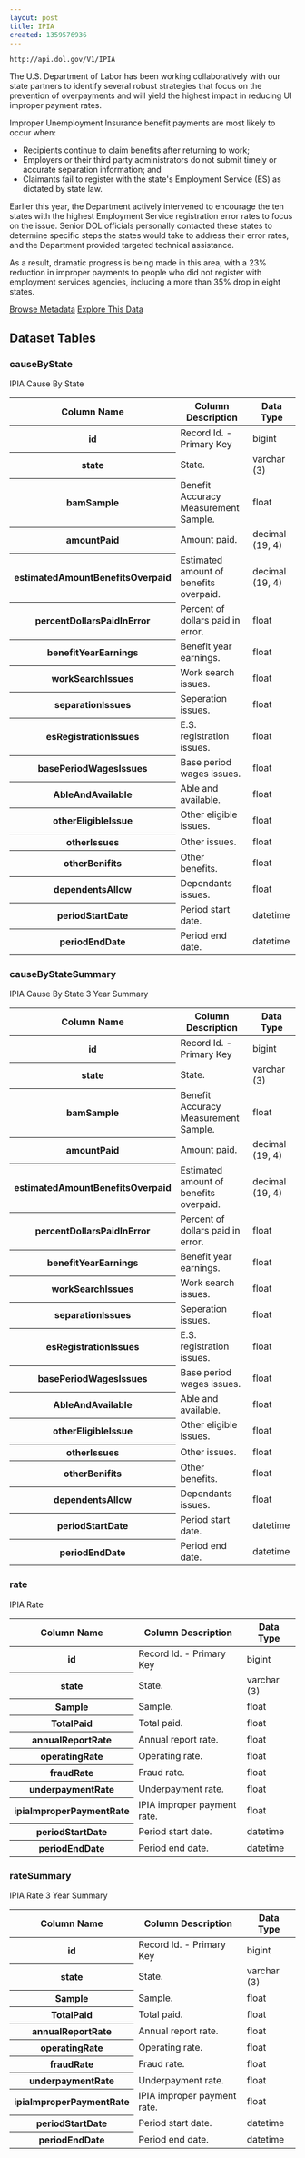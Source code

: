 ```yaml
---
layout: post
title: IPIA
created: 1359576936
---
```


```
http://api.dol.gov/V1/IPIA
```

<p>The U.S. Department of Labor has been working collaboratively with our state partners to identify several robust strategies that focus on the prevention of overpayments and will yield the highest impact in reducing UI improper payment rates.</p>

<p>Improper Unemployment Insurance benefit payments are most likely to occur when:</p>

<ul>
	<li>Recipients continue to claim benefits after returning to work;</li>
	<li>Employers or their third party administrators do not submit timely or accurate separation information; and</li>
	<li>Claimants fail to register with the state's Employment Service (ES) as dictated by state law.</li>
</ul>

<p>Earlier this year, the Department actively intervened to encourage the ten states with the highest Employment Service registration error rates to focus on the issue. Senior DOL officials personally contacted these states to determine specific steps the states would take to address their error rates, and the Department provided targeted technical assistance.</p>

<p>As a result, dramatic progress is being made in this area, with a 23% reduction in improper payments to people who did not register with employment services agencies, including a more than 35% drop in eight states.</p>


<a href ="http://api.dol.gov/V1/IPIA/$metadata" class="button radius button_dataset">Browse Metadata</a>
<a href ="https://devtools.dol.gov/APISampler/Home/Index1?datasetName=DOL IPIA" class="button radius button_dataset">Explore This Data</a>


## Dataset Tables  
<h3>causeByState</h3>

<p>IPIA Cause By State</p>

<table>
	<thead>
		<tr>
			<th>Column Name</th>
			<th>Column Description</th>
			<th>Data Type</th>
		</tr>
	</thead>
	<tbody>
		<tr>
			<th>id</th>
			<td>Record Id. - Primary Key</td>
			<td>bigint</td>
		</tr>
		<tr>
			<th>state</th>
			<td>State.</td>
			<td>varchar (3)</td>
		</tr>
		<tr>
			<th>bamSample</th>
			<td>Benefit Accuracy Measurement Sample.</td>
			<td>float</td>
		</tr>
		<tr>
			<th>amountPaid</th>
			<td>Amount paid.</td>
			<td>decimal (19, 4)</td>
		</tr>
		<tr>
			<th>estimatedAmountBenefitsOverpaid</th>
			<td>Estimated amount of benefits overpaid.</td>
			<td>decimal (19, 4)</td>
		</tr>
		<tr>
			<th>percentDollarsPaidInError</th>
			<td>Percent of dollars paid in error.</td>
			<td>float</td>
		</tr>
		<tr>
			<th>benefitYearEarnings</th>
			<td>Benefit year earnings.</td>
			<td>float</td>
		</tr>
		<tr>
			<th>workSearchIssues</th>
			<td>Work search issues.</td>
			<td>float</td>
		</tr>
		<tr>
			<th>separationIssues</th>
			<td>Seperation issues.</td>
			<td>float</td>
		</tr>
		<tr>
			<th>esRegistrationIssues</th>
			<td>E.S. registration issues.</td>
			<td>float</td>
		</tr>
		<tr>
			<th>basePeriodWagesIssues</th>
			<td>Base period wages issues.</td>
			<td>float</td>
		</tr>
		<tr>
			<th>AbleAndAvailable</th>
			<td>Able and available.</td>
			<td>float</td>
		</tr>
		<tr>
			<th>otherEligibleIssue</th>
			<td>Other eligible issues.</td>
			<td>float</td>
		</tr>
		<tr>
			<th>otherIssues</th>
			<td>Other issues.</td>
			<td>float</td>
		</tr>
		<tr>
			<th>otherBenifits</th>
			<td>Other benefits.</td>
			<td>float</td>
		</tr>
		<tr>
			<th>dependentsAllow</th>
			<td>Dependants issues.</td>
			<td>float</td>
		</tr>
		<tr>
			<th>periodStartDate</th>
			<td>Period start date.</td>
			<td>datetime</td>
		</tr>
		<tr>
			<th>periodEndDate</th>
			<td>Period end date.</td>
			<td>datetime</td>
		</tr>
	</tbody>
</table>
<h3>causeByStateSummary</h3>

<p>IPIA Cause By State 3 Year Summary</p>

<table>
	<thead>
		<tr>
			<th>Column Name</th>
			<th>Column Description</th>
			<th>Data Type</th>
		</tr>
	</thead>
	<tbody>
		<tr>
			<th>id</th>
			<td>Record Id. - Primary Key</td>
			<td>bigint</td>
		</tr>
		<tr>
			<th>state</th>
			<td>State.</td>
			<td>varchar (3)</td>
		</tr>
		<tr>
			<th>bamSample</th>
			<td>Benefit Accuracy Measurement Sample.</td>
			<td>float</td>
		</tr>
		<tr>
			<th>amountPaid</th>
			<td>Amount paid.</td>
			<td>decimal (19, 4)</td>
		</tr>
		<tr>
			<th>estimatedAmountBenefitsOverpaid</th>
			<td>Estimated amount of benefits overpaid.</td>
			<td>decimal (19, 4)</td>
		</tr>
		<tr>
			<th>percentDollarsPaidInError</th>
			<td>Percent of dollars paid in error.</td>
			<td>float</td>
		</tr>
		<tr>
			<th>benefitYearEarnings</th>
			<td>Benefit year earnings.</td>
			<td>float</td>
		</tr>
		<tr>
			<th>workSearchIssues</th>
			<td>Work search issues.</td>
			<td>float</td>
		</tr>
		<tr>
			<th>separationIssues</th>
			<td>Seperation issues.</td>
			<td>float</td>
		</tr>
		<tr>
			<th>esRegistrationIssues</th>
			<td>E.S. registration issues.</td>
			<td>float</td>
		</tr>
		<tr>
			<th>basePeriodWagesIssues</th>
			<td>Base period wages issues.</td>
			<td>float</td>
		</tr>
		<tr>
			<th>AbleAndAvailable</th>
			<td>Able and available.</td>
			<td>float</td>
		</tr>
		<tr>
			<th>otherEligibleIssue</th>
			<td>Other eligible issues.</td>
			<td>float</td>
		</tr>
		<tr>
			<th>otherIssues</th>
			<td>Other issues.</td>
			<td>float</td>
		</tr>
		<tr>
			<th>otherBenifits</th>
			<td>Other benefits.</td>
			<td>float</td>
		</tr>
		<tr>
			<th>dependentsAllow</th>
			<td>Dependants issues.</td>
			<td>float</td>
		</tr>
		<tr>
			<th>periodStartDate</th>
			<td>Period start date.</td>
			<td>datetime</td>
		</tr>
		<tr>
			<th>periodEndDate</th>
			<td>Period end date.</td>
			<td>datetime</td>
		</tr>
	</tbody>
</table>
<h3>rate</h3>

<p>IPIA Rate</p>

<table>
	<thead>
		<tr>
			<th>Column Name</th>
			<th>Column Description</th>
			<th>Data Type</th>
		</tr>
	</thead>
	<tbody>
		<tr>
			<th>id</th>
			<td>Record Id. - Primary Key</td>
			<td>bigint</td>
		</tr>
		<tr>
			<th>state</th>
			<td>State.</td>
			<td>varchar (3)</td>
		</tr>
		<tr>
			<th>Sample</th>
			<td>Sample.</td>
			<td>float</td>
		</tr>
		<tr>
			<th>TotalPaid</th>
			<td>Total paid.</td>
			<td>float</td>
		</tr>
		<tr>
			<th>annualReportRate</th>
			<td>Annual report rate.</td>
			<td>float</td>
		</tr>
		<tr>
			<th>operatingRate</th>
			<td>Operating rate.</td>
			<td>float</td>
		</tr>
		<tr>
			<th>fraudRate</th>
			<td>Fraud rate.</td>
			<td>float</td>
		</tr>
		<tr>
			<th>underpaymentRate</th>
			<td>Underpayment rate.</td>
			<td>float</td>
		</tr>
		<tr>
			<th>ipiaImproperPaymentRate</th>
			<td>IPIA improper payment rate.</td>
			<td>float</td>
		</tr>
		<tr>
			<th>periodStartDate</th>
			<td>Period start date.</td>
			<td>datetime</td>
		</tr>
		<tr>
			<th>periodEndDate</th>
			<td>Period end date.</td>
			<td>datetime</td>
		</tr>
	</tbody>
</table>
<h3>rateSummary</h3>

<p>IPIA Rate 3 Year Summary</p>

<table>
	<thead>
		<tr>
			<th>Column Name</th>
			<th>Column Description</th>
			<th>Data Type</th>
		</tr>
	</thead>
	<tbody>
		<tr>
			<th>id</th>
			<td>Record Id. - Primary Key</td>
			<td>bigint</td>
		</tr>
		<tr>
			<th>state</th>
			<td>State.</td>
			<td>varchar (3)</td>
		</tr>
		<tr>
			<th>Sample</th>
			<td>Sample.</td>
			<td>float</td>
		</tr>
		<tr>
			<th>TotalPaid</th>
			<td>Total paid.</td>
			<td>float</td>
		</tr>
		<tr>
			<th>annualReportRate</th>
			<td>Annual report rate.</td>
			<td>float</td>
		</tr>
		<tr>
			<th>operatingRate</th>
			<td>Operating rate.</td>
			<td>float</td>
		</tr>
		<tr>
			<th>fraudRate</th>
			<td>Fraud rate.</td>
			<td>float</td>
		</tr>
		<tr>
			<th>underpaymentRate</th>
			<td>Underpayment rate.</td>
			<td>float</td>
		</tr>
		<tr>
			<th>ipiaImproperPaymentRate</th>
			<td>IPIA improper payment rate.</td>
			<td>float</td>
		</tr>
		<tr>
			<th>periodStartDate</th>
			<td>Period start date.</td>
			<td>datetime</td>
		</tr>
		<tr>
			<th>periodEndDate</th>
			<td>Period end date.</td>
			<td>datetime</td>
		</tr>
	</tbody>
</table>
